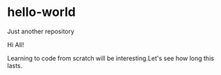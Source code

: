 # hello-world
Just another repository

Hi All!

Learning to code from scratch will be interesting.Let's see how long this lasts.

